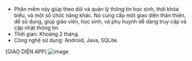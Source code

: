 - Phần mềm này giúp theo dõi và quản lý thông tin học sinh, thời khóa biểu, và một số chức năng khác. Nó cung cấp một giao diện thân thiện, dễ sử dụng, giúp giáo viên, học sinh, và phụ huynh dễ dàng truy cập và cập nhật thông tin.
- Thời gian: Khoảng 2 tháng.
- Công nghệ sử dụng: Android, Java, SQLite.
  
[GIAO DIỆN APP]
![image](https://github.com/mikeazk2006/quanlihocsinh/assets/96047802/aae3284a-1f1e-419e-b580-eb4fdb3c6401)
